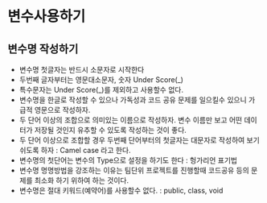# 변수사용하기

## 변수명 작성하기
* 변수명 첫글자는 반드시 소문자로 시작한다
* 두번째 글자부터는 영문대소문자, 숫자 Under Score(_)
* 특수문자는 Under Score(_)를 제외하고 사용할수 없다.
* 변수명을 한글로 작성할 수 있으나 가독성과 코드 공유 문제를 일으킬수 있으니 가급적 영문으로 작성하자.
* 두 단어 이상의 조합으로 의미있는 이름으로 작성하자. 변수 이름만 보고 어떤 데이터가 저장될 것인지 유추할 수 있도록 작성하는 것이 좋다.
* 두 단어 이상으로 조합할 경우 두번째 단어부터의 첫글자는 대문자로 작성하여 보기 쉬도록 하자 : Camel case 라고 한다.
* 변수명의 첫단어는 변수의 Type으로 설정을 하기도 한다 : 헝가리언 표기법
* 변수명 명명방법을 강조하는 이유는 팀단위 프로젝트를 진행할때 코드공유 등의 문제를 최소화 하기 위하여 하는 것이다.
* 변수명은 절대 키워드(예약어)를 사용할수 없다. : public, class, void 